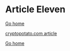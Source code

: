 # Article Eleven
[Go home](/index.html)

[cryptopotato.com article](https://cryptopotato.com/how-to-buy-and-sell-your-first-nft-on-opensea-a-step-by-step-guide/)

[Go home](/index.html)

